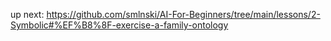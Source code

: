 up next: https://github.com/smlnski/AI-For-Beginners/tree/main/lessons/2-Symbolic#%EF%B8%8F-exercise-a-family-ontology